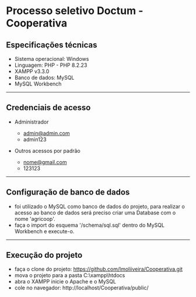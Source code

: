 # Processo seletivo Doctum - Cooperativa

## Especificações técnicas
- Sistema operacional: Windows
- Linguagem: PHP - PHP 8.2.23 
- XAMPP v3.3.0
- Banco de dados: MySQL
- MySQL Workbench


-------------------------

## Credenciais de acesso
- Administrador
  - admin@admin.com
  - admin123
 
- Outros acessos por padrão
  - nome@gmail.com
  - 123123
 
-------------------------

## Configuração de banco de dados 
- foi utilizado o MySQL como banco de dados do projeto, para realizar o acesso ao banco de dados será preciso criar uma Database com o nome 'agricoop'.
- faça o import do esquema '/schema/sql.sql' dentro do MySQL Workbench e execute-o.

-------------------------

## Execução do projeto
 - faça o clone do projeto: https://github.com/lmoliiveira/Cooperativa.git
 - mova o projeto para a pasta C:\xampp\htdocs
 - abra o XAMPP inicie o Apache e o MySQL
 - cole no navegador: http://localhost/Cooperativa/public/
